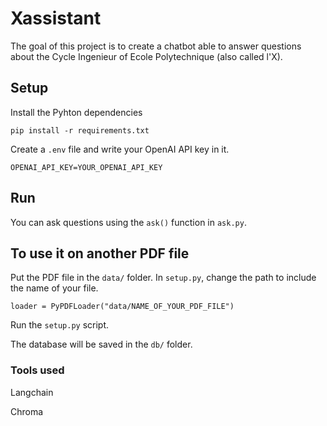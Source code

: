 # Xassistant

The goal of this project is to create a chatbot able to answer questions about the Cycle Ingenieur of Ecole Polytechnique (also called l'X).

## Setup
Install the Pyhton dependencies 
```
pip install -r requirements.txt
```

Create a `.env` file and write your OpenAI API key in it.
```
OPENAI_API_KEY=YOUR_OPENAI_API_KEY
```

## Run

You can ask questions using the `ask()` function in `ask.py`.

## To use it on another PDF file
Put the PDF file in the `data/` folder.
In `setup.py`, change the path to include the name of your file.
```
loader = PyPDFLoader("data/NAME_OF_YOUR_PDF_FILE")
```

Run the `setup.py` script.


The database will be saved in the `db/` folder.

### Tools used 

Langchain


Chroma